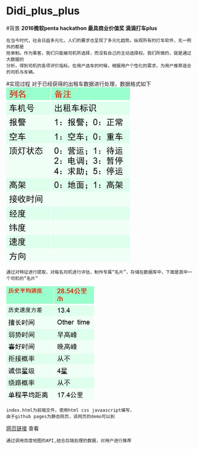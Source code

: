 # Didi_plus_plus
#背景
   **2016微软penta hackathon 最具商业价值奖 滴滴打车plus**
   
    在当今时代，社会日益多元化，人们的要求也呈现了多元化趋势。纵观所有的打车软件，无一例外的都是
    抢单制。作为乘客，我们只能被司机所选择，而没有自己的主动选择权。我们所做的，就是通过大数据的
    分析，得到司机的各项评价指标。在用户选车的时候，根据用户个性化的需求，为用户推荐适合的司机与车辆。
    
#实现过程
    对于已经获得的出租车数据进行处理，数据格式如下
![image](/src/taxi.jpg)

    通过对特征进行提取，对每名司机进行评估，制作专属“名片”，存储在数据库中，下面是其中一个司机的“名片”
![image](/src/idcard.jpg)   

    index.html为前端文件，使用html css javaascript编写，
    由于github pages为静态网页，该网页的demo可以到 
   [网页链接](http://changrh.tk/diditaxi++) 查看
   
    通过调用百度地图的API,结合后端处理的数据，对用户进行推荐
    
   

